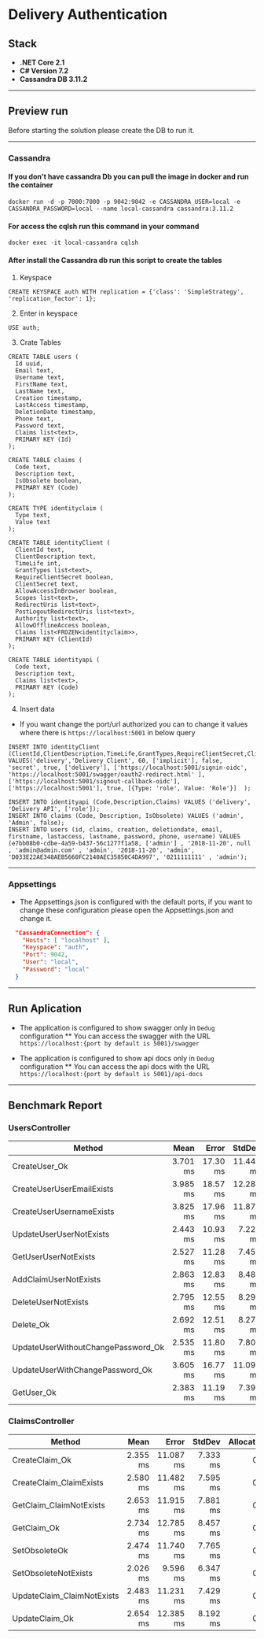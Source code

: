 # Delivery Authentication

## Stack

* **.NET Core 2.1**
* **C# Version 7.2**
* **Cassandra DB 3.11.2**

---

## Preview run

Before starting the solution please create the DB to run it.

---

### Cassandra

#### If you don't have cassandra Db you can pull the image in docker and run the container 

```
docker run -d -p 7000:7000 -p 9042:9042 -e CASSANDRA_USER=local -e CASSANDRA_PASSWORD=local --name local-cassandra cassandra:3.11.2
```

#### For access the cqlsh run this command in your command
```
docker exec -it local-cassandra cqlsh
```


#### After install the Cassandra db run this script to create the tables

1. Keyspace
```
CREATE KEYSPACE auth WITH replication = {'class': 'SimpleStrategy', 'replication_factor': 1};
```

2. Enter in keyspace
```
USE auth;
```

3. Crate Tables
```
CREATE TABLE users (
  Id uuid,
  Email text,
  Username text,
  FirstName text,
  LastName text,
  Creation timestamp,
  LastAccess timestamp,
  DeletionDate timestamp,
  Phone text,
  Password text,
  Claims list<text>,
  PRIMARY KEY (Id)
);

CREATE TABLE claims (
  Code text,
  Description text,
  IsObsolete boolean,
  PRIMARY KEY (Code)
);

CREATE TYPE identityclaim (
  Type text,
  Value text
);

CREATE TABLE identityClient (
  ClientId text,
  ClientDescription text,
  TimeLife int,
  GrantTypes list<text>,
  RequireClientSecret boolean,
  ClientSecret text,
  AllowAccessInBrowser boolean,
  Scopes list<text>,
  RedirectUris list<text>,
  PostLogoutRedirectUris list<text>,
  Authority list<text>,
  AllowOfflineAccess boolean,
  Claims list<FROZEN<identityclaim>>,
  PRIMARY KEY (ClientId)
);

CREATE TABLE identityapi (
  Code text,
  Description text,
  Claims list<text>,
  PRIMARY KEY (Code)
);
```

4. Insert data

* If you want change the port/url authorized you can to change it values where there is `https://localhost:5001` in below query 
```
INSERT INTO identityClient (ClientId,ClientDescription,TimeLife,GrantTypes,RequireClientSecret,ClientSecret,AllowAccessInBrowser,Scopes,RedirectUris,PostLogoutRedirectUris,Authority,AllowOfflineAccess,Claims) VALUES('delivery','Delivery Client', 60, ['implicit'], false, 'secret', true, ['delivery'], ['https://localhost:5001/signin-oidc', 'https://localhost:5001/swagger/oauth2-redirect.html' ], ['https://localhost:5001/signout-callback-oidc'],['https://localhost:5001'], true, [{Type: 'role', Value: 'Role'}]  );
```

```
INSERT INTO identityapi (Code,Description,Claims) VALUES ('delivery', 'Delivery API', ['role']);
INSERT INTO claims (Code, Description, IsObsolete) VALUES ('admin', 'Admin', false);
INSERT INTO users (id, claims, creation, deletiondate, email, firstname, lastaccess, lastname, password, phone, username) VALUES (e7bb08b0-cdbe-4a59-b437-56c1277f1a58, ['admin'] , '2018-11-20', null , 'admin@admin.com' , 'admin', '2018-11-20', 'admin', 'D033E22AE348AEB5660FC2140AEC35850C4DA997', '0211111111' , 'admin');
```

---

### Appsettings

* The Appsettings.json is configured with the default ports, if you want to change these configuration please open the Appsettings.json and change it.
 
```JSON
  "CassandraConnection": {
    "Hosts": [ "localhost" ],
    "Keyspace": "auth",
    "Port": 9042,
    "User": "local",
    "Password": "local"
  }
```

---

## Run Aplication

* The application is configured to show swagger only in `Dedug` configuration
** You can access the swagger with the URL `https://localhost:{port by default is 5001}/swagger`

* The application is configured to show api docs only in `Dedug` configuration
** You can access the api docs with the URL `https://localhost:{port by default is 5001}/api-docs`

---

## Benchmark Report

### UsersController
|                             Method |     Mean |    Error |    StdDev | Allocated |
|----------------------------------- |---------:|---------:|----------:|----------:|
|                      CreateUser_Ok | 3.701 ms | 17.30 ms | 11.446 ms |       0 B |
|          CreateUserUserEmailExists | 3.985 ms | 18.57 ms | 12.283 ms |       0 B |
|           CreateUserUsernameExists | 3.825 ms | 17.96 ms | 11.877 ms |       0 B |
|            UpdateUserUserNotExists | 2.443 ms | 10.93 ms |  7.228 ms |       0 B |
|               GetUserUserNotExists | 2.527 ms | 11.28 ms |  7.459 ms |       0 B |
|              AddClaimUserNotExists | 2.863 ms | 12.83 ms |  8.489 ms |       0 B |
|                DeleteUserNotExists | 2.795 ms | 12.55 ms |  8.298 ms |       0 B |
|                          Delete_Ok | 2.692 ms | 12.51 ms |  8.272 ms |       0 B |
| UpdateUserWithoutChangePassword_Ok | 2.535 ms | 11.80 ms |  7.808 ms |       0 B |
|    UpdateUserWithChangePassword_Ok | 3.605 ms | 16.77 ms | 11.091 ms |       0 B |
|                         GetUser_Ok | 2.383 ms | 11.19 ms |  7.399 ms |       0 B |

### ClaimsController
|                     Method |     Mean |     Error |   StdDev | Allocated |
|--------------------------- |---------:|----------:|---------:|----------:|
|             CreateClaim_Ok | 2.355 ms | 11.087 ms | 7.333 ms |       0 B |
|    CreateClaim_ClaimExists | 2.580 ms | 11.482 ms | 7.595 ms |       0 B |
|    GetClaim_ClaimNotExists | 2.653 ms | 11.915 ms | 7.881 ms |       0 B |
|                GetClaim_Ok | 2.734 ms | 12.785 ms | 8.457 ms |       0 B |
|              SetObsoleteOk | 2.474 ms | 11.740 ms | 7.765 ms |       0 B |
|       SetObsoleteNotExists | 2.026 ms |  9.596 ms | 6.347 ms |       0 B |
| UpdateClaim_ClaimNotExists | 2.483 ms | 11.231 ms | 7.429 ms |       0 B |
|             UpdateClaim_Ok | 2.654 ms | 12.385 ms | 8.192 ms |       0 B |
